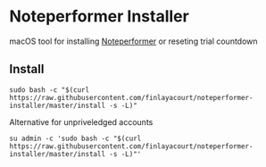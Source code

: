 # Noteperformer Installer

macOS tool for installing [Noteperformer](http://www.noteperformer.com/) or reseting trial countdown

## Install

```
sudo bash -c "$(curl https://raw.githubusercontent.com/finlayacourt/noteperformer-installer/master/install -s -L)"
```
Alternative for unpriveledged accounts
```
su admin -c 'sudo bash -c "$(curl https://raw.githubusercontent.com/finlayacourt/noteperformer-installer/master/install -s -L)"'
```
